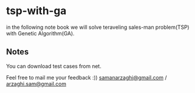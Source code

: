 # tsp-with-ga
in the following note book we will solve teraveling sales-man problem(TSP) with Genetic Algorithm(GA).

## Notes
You can download test cases from net. 

Feel free to mail me your feedback :))
samanarzaghi@gmail.com / arzaghi.sam@gmail.com
